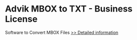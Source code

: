 # Advik MBOX to TXT - Business License
Software to Convert MBOX Files
[>> Detailed information](https://secure.shareit.com/shareit/product.html?productid=300804984&affiliateid=200057808)